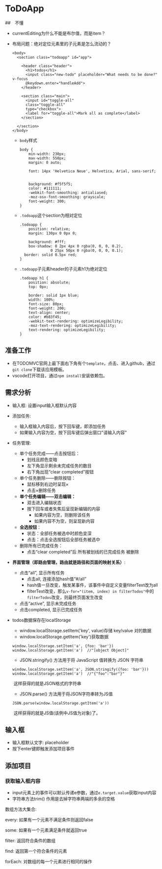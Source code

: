 # ToDoApp

##　不懂

* currentEditing为什么不能是布尔值，而是item？

* 布局问题：绝对定位元素里的子元素是怎么流动的？

  ```
  <body>
    <section class="todoapp" id="app">
      
      <header class="header">
        <h1>todos</h1>
        <input class="new-todo" placeholder="What needs to be done?" v-focus
        @keydown.enter="handleAdd">
      </header>
     
      <section class="main">
        <input id="toggle-all" 
        class="toggle-all" 
        type="checkbox">
        <label for="toggle-all">Mark all as complete</label>
      </section>
  
    </section>
  </body>
  ```

  * `body`样式

    ```
    body {
    	min-width: 230px;
    	max-width: 550px;
    	margin: 0 auto;
    
    	font: 14px 'Helvetica Neue', Helvetica, Arial, sans-serif;
    	
    	
    	background: #f5f5f5;
    	color: #111111;
    	-webkit-font-smoothing: antialiased;
    	-moz-osx-font-smoothing: grayscale;
    	font-weight: 300;
    }
    ```

  * `.todoapp`这个section为相对定位

    ```
    .todoapp {
    	position: relative;
    	margin: 130px 0 0px 0;
    	
    	background: #fff;
    	box-shadow: 0 2px 4px 0 rgba(0, 0, 0, 0.2),
                  0 25px 50px 0 rgba(0, 0, 0, 0.1);
      border: solid 0.5px red;
    }
    ```

  * `.todoapp`子元素header的子元素h1为绝对定位

    ```
    .todoapp h1 {
    	position: absolute;
    	top: 0px;
    	
    	border: solid 1px blue;
    	width: 100%;
    	font-size: 80px;
    	font-weight: 200;
    	text-align: center;
    	color: #b83f45;
    	-webkit-text-rendering: optimizeLegibility;
    	-moz-text-rendering: optimizeLegibility;
    	text-rendering: optimizeLegibility;
    }
    ```

    



## 准备工作

* 在TODOMVC官网上最下面右下角有个``template``，点击、进入github，通过``git clone``下载该应用模板。
* vscode打开项目，通过``npm install``安装依赖包。



## 需求分析

* 输入框: 设置input输入框默认内容

* 添加任务: 

  * 输入框输入内容后，按下回车键，即添加任务
  * 如果输入内容为空，按下回车键后弹出窗口"请输入内容"

* 任务管理: 

  * 单个任务完成——点击按钮后：
    * 划线且颜色变暗
    * 左下角显示剩余未完成任务的数目
    * 右下角出现“clear completed”按钮
  * 单个任务删除——删除按钮：
    * 鼠标移到右边时呈现×
    * 点击×删除任务
  * **单个任务编辑——双击编辑：**
    * 双击进入编辑状态
    * 按下回车或者失焦后呈现新编辑的内容
      * 如果内容为空，则删除该任务
      * 如果内容不为空，则呈现新内容
  * **全选按钮**：
    * 状态：全部任务被选中时颜色变深
    * 点击：点击全选按钮后全部任务被选中
  * 删除所有已完成任务：
    * 点击“clear completed”后 所有被划线的已完成任务 被删除

* **界面管理（即路由管理，路由就是路径和页面的映射关系）**: 

  * 点击“all”, 显示所有任务
    * 点击all, 连接添加hash值“#/all”
    * hash值一旦改变，触发某事件，该事件中自定义变量filterText改为all
    * filterText改变，那么`v-for="(item, index) in filterTodos"`中的`filterTodos`改变，则最终页面发生改变
  * 点击“active”, 显示未完成任务
  * 点击completed, 显示已完成任务

* todos数据保存在localStorage

  * window.localStorage.setItem('key', value)存储 key/value 对的数据
  * window.localStorage.getItem('key')获取数据

  ```
  window.localStorage.setItem('a', {foo: 'bar'})
  window.localStorage.getItem('a')  //"[object Object]"
  ```

  * JSON.stringify() 方法用于将 JavaScript 值转换为 JSON 字符串

  ```
  window.localStorage.setItem('a', JSON.stringify({foo: 'bar'}))
  window.localStorage.getItem('a')  //"{"foo":"bar"}"
  ```

  ​	这样获得的就是JSON格式的字符串

  * JSON.parse() 方法用于将JSON字符串转为JS值

  ```
  JSON.parse(window.localStorage.getItem('a'))
  ```

  ​    这样获得的就是JS值(该例中JS值为对象)了。





## 输入框

* 输入框默认文字: placeholder
* 按下enter键即触发添加项目事件



## 添加项目

### 获取输入框内容

* input元素上的事件可以默认传递e参数，通过`e.target.value`获取input内容
* 字符串方法trim() 作用是去掉字符串两端的多余的空格



数组方法大集合: 

every: 如果有一个元素不满足条件则返回false

some: 如果有一个元素满足条件就返回true

filter: 返回符合条件的数组

find: 返回第一个符合条件的元素

forEach: 对数组的每一个元素进行相同的操作







